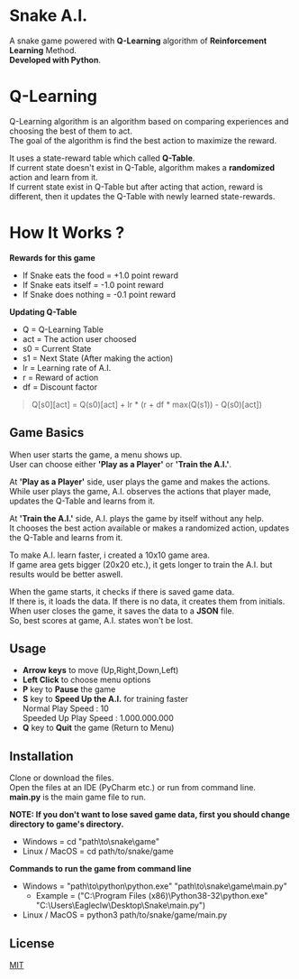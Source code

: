 # Snake A.I.

A snake game powered with **Q-Learning** algorithm of **Reinforcement Learning** Method.  
**Developed with Python**.  

# Q-Learning

Q-Learning algorithm is an algorithm based on comparing experiences and choosing the best of them to act.  
The goal of the algorithm is find the best action to maximize the reward.  

It uses a state-reward table which called **Q-Table**.  
If current state doesn't exist in Q-Table, algorithm makes a **randomized** action and learn from it.  
If current state exist in Q-Table but after acting that action, reward is different, then it updates the Q-Table with newly learned state-rewards.  

# How It Works ?

**Rewards for this game**
* If Snake eats the food = +1.0 point reward
* If Snake eats itself = -1.0 point reward
* If Snake does nothing = -0.1 point reward  

**Updating Q-Table**
* Q = Q-Learning Table  
* act = The action user choosed  
* s0 = Current State  
* s1 = Next State (After making the action)  
* lr = Learning rate of A.I.  
* r = Reward of action  
* df = Discount factor

> Q[s0][act] = Q(s0)[act] + lr * (r + df * max(Q(s1)) - Q(s0)[act])  

## Game Basics

When user starts the game, a menu shows up.  
User can choose either **'Play as a Player'** or **'Train the A.I.'**.  

At **'Play as a Player'** side, user plays the game and makes the actions.  
While user plays the game, A.I. observes the actions that player made, updates the Q-Table and learns from it.  

At **'Train the A.I.'** side, A.I. plays the game by itself without any help.  
It chooses the best action available or makes a randomized action, updates the Q-Table and learns from it.  

To make A.I. learn faster, i created a 10x10 game area.  
If game area gets bigger (20x20 etc.), it gets longer to train the A.I. but results would be better aswell.  

When the game starts, it checks if there is saved game data.  
If there is, it loads the data. If there is no data, it creates them from initials.  
When user closes the game, it saves the data to a **JSON** file.  
So, best scores at game, A.I. states won't be lost.

## Usage

* **Arrow keys** to move (Up,Right,Down,Left)
* **Left Click** to choose menu options
* **P** key to **Pause** the game
* **S** key to **Speed Up the A.I.** for training faster  
Normal Play Speed : 10  
Speeded Up Play Speed : 1.000.000.000
* **Q** key to **Quit** the game (Return to Menu)  

## Installation
Clone or download the files.  
Open the files at an IDE (PyCharm etc.) or run from command line.  
**main.py** is the main game file to run.  

**NOTE: If you don't want to lose saved game data, first you should change directory to game's directory.**
* Windows = cd "path\to\snake\game"
* Linux / MacOS = cd path/to/snake/game  

**Commands to run the game from command line**
* Windows = "path\to\python\python.exe" "path\to\snake\game\main.py"  
  * Example = ("C:\Program Files (x86)\Python38-32\python.exe" "C:\Users\Eagleclw\Desktop\Snake\main.py")
* Linux / MacOS = python3 path/to/snake/game/main.py  

## License
[MIT](https://github.com/Eagleclw/Snake_A.I./blob/master/LICENSE)
